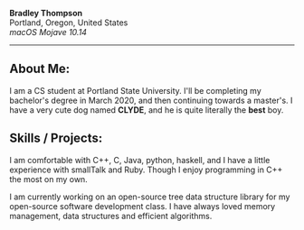 __Bradley Thompson__  
Portland, Oregon, United States  
*macOS Mojave 10.14*

---

## About Me:

I am a CS student at Portland State University. I'll be completing my bachelor's degree in March 2020, and then continuing towards a master's. I have a very cute dog named **CLYDE**, and he is quite literally the **best** boy.

## Skills / Projects:

I am comfortable with C++, C, Java, python, haskell, and I have a little experience with smallTalk and Ruby. Though I enjoy programming in C++ the most on my own.

I am currently working on an open-source tree data structure library for my open-source software development class. I have always loved memory management, data structures and efficient algorithms.
